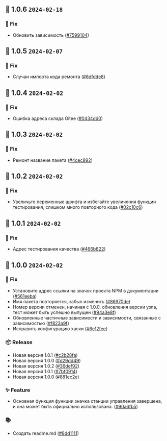 ## 🎉 1.0.6 `2024-02-18`
### 🐛 Fix
- Обновить зависимость ([#7599104](https://github.com/kwooshung/ConsoleBadge/commit/7599104db7f9cef3499f91062ad449372a5c4eb6))

## 🎉 1.0.5 `2024-02-07`
### 🐛 Fix
- Случаи импорта кода ремонта ([#6dfdde8](https://github.com/kwooshung/files/commit/6dfdde82ceb4a75bc662e9da9d0aef3e67fc9a66))

## 🎉 1.0.4 `2024-02-02`
### 🐛 Fix
- Ошибка адреса склада Gitee ([#0434dd0](https://github.com/kwooshung/files/commit/0434dd0e228d635fddd27f7c832ff8791323fe06))

## 🎉 1.0.3 `2024-02-02`
### 🐛 Fix
- Ремонт название пакета ([#4cec892](https://github.com/kwooshung/files/commit/4cec8928131638f5bb2da660b4772b3030fcbc39))

## 🎉 1.0.2 `2024-02-02`
### 🐛 Fix
- Увеличьте переменные шрифта и избегайте увеличения функции тестирования, слишком много повторного кода ([#02c10c6](https://github.com/kwooshung/files/commit/02c10c6a0b3f40a364a9e8844207d8366ac4639a))

## 🎉 1.0.1 `2024-02-02`
### 🐛 Fix
- Адрес тестирования качества ([#466b822](https://github.com/kwooshung/files/commit/466b822fc2b821fee96b0242a0e49a8bf994eb56))

## 🎉 1.0.0 `2024-02-02`
### 🐛 Fix
- Установите адрес ссылки на значок проекта NPM в документации ([#561eeba](https://github.com/kwooshung/files/commit/561eeba8dbd4080df1f034f5a9912acff4277ced))
- Имя пакета повторяется, забыл изменить ([#86970de](https://github.com/kwooshung/files/commit/86970de6d0e9deb54e3fc2ab66c89bc0a6c64e87))
- Номер версии отменен, начиная с 1.0.0, обновления версии узла, тест может быть успешно выпущен ([#94a3e8f](https://github.com/kwooshung/files/commit/94a3e8f5ee4b5ce34e507948b6c66d956148203c))
- Обновленные частичные зависимости и зависимости, связанные с зависимостью ([#f823a9f](https://github.com/kwooshung/files/commit/f823a9f45ac5c7e93365fb82b43c1cbc5085b894))
- Исправить конфигурацию хаски ([#6e12fee](https://github.com/kwooshung/files/commit/6e12feeafce60daf3dcdf82138d95c66fb73dd1d))
### 📦 Release
- Новая версия 1.0.1 ([#c2b28fa](https://github.com/kwooshung/files/commit/c2b28fa6091bb43e73bf5358d02f1f5bf5ee498a))
- Новая версия 1.0.0 ([#d29dd49](https://github.com/kwooshung/files/commit/d29dd4904c2e0e9e8683a444b70ea8e711959e1c))
- Новая версия 1.0.2 ([#36def92](https://github.com/kwooshung/files/commit/36def92822550e05f8306ab4f5fecc6211a14c50))
- Новая версия 1.0.1 ([#7bf0914](https://github.com/kwooshung/files/commit/7bf09140cae13725686f185a1bf29d7a5775f668))
- Новая версия 1.0.0 ([#881ec2e](https://github.com/kwooshung/files/commit/881ec2e1df55e9d99db9f8555f2f02cfae887eec))
### ✨ Feature
- Основная функция функции значка станции управления завершена, и она может быть официально использована. ([#90a6fb5](https://github.com/kwooshung/files/commit/90a6fb5016c67c44c9c57e0fc632d9a82c831abd))
### 📚 
- Создать readme.md ([#8dd1111](https://github.com/kwooshung/files/commit/8dd1111bc8584d9f0f6fe4461019f43b4b625bf8))